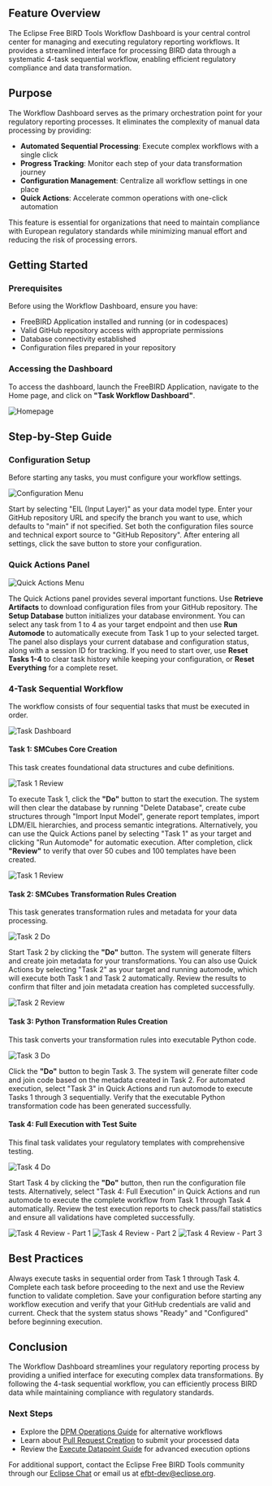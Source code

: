 ## Feature Overview

The Eclipse Free BIRD Tools Workflow Dashboard is your central control center for managing and executing regulatory reporting workflows. It provides a streamlined interface for processing BIRD data through a systematic 4-task sequential workflow, enabling efficient regulatory compliance and data transformation.

## Purpose

The Workflow Dashboard serves as the primary orchestration point for your regulatory reporting processes. It eliminates the complexity of manual data processing by providing:
- **Automated Sequential Processing**: Execute complex workflows with a single click
- **Progress Tracking**: Monitor each step of your data transformation journey
- **Configuration Management**: Centralize all workflow settings in one place
- **Quick Actions**: Accelerate common operations with one-click automation

This feature is essential for organizations that need to maintain compliance with European regulatory standards while minimizing manual effort and reducing the risk of processing errors.

## Getting Started

### Prerequisites
Before using the Workflow Dashboard, ensure you have:
- FreeBIRD Application installed and running (or in codespaces)
- Valid GitHub repository access with appropriate permissions
- Database connectivity established
- Configuration files prepared in your repository

### Accessing the Dashboard

To access the dashboard, launch the FreeBIRD Application, navigate to the Home page, and click on **"Task Workflow Dashboard"**.

![Homepage](images/screenshots/homepage/homepage_click_on_task_workflow_dashboard.png)

## Step-by-Step Guide

### Configuration Setup

Before starting any tasks, you must configure your workflow settings.

![Configuration Menu](images/screenshots/configuration/configurationmenu_click_on_save.png)

Start by selecting "EIL (Input Layer)" as your data model type. Enter your GitHub repository URL and specify the branch you want to use, which defaults to "main" if not specified. Set both the configuration files source and technical export source to "GitHub Repository". After entering all settings, click the save button to store your configuration.

### Quick Actions Panel

![Quick Actions Menu](images/screenshots/quickaction/quickactionmenu_setup_not_started_click_on_retrieve_artifacts.png)

The Quick Actions panel provides several important functions. Use **Retrieve Artifacts** to download configuration files from your GitHub repository. The **Setup Database** button initializes your database environment. You can select any task from 1 to 4 as your target endpoint and then use **Run Automode** to automatically execute from Task 1 up to your selected target. The panel also displays your current database and configuration status, along with a session ID for tracking. If you need to start over, use **Reset Tasks 1-4** to clear task history while keeping your configuration, or **Reset Everything** for a complete reset.

### 4-Task Sequential Workflow

The workflow consists of four sequential tasks that must be executed in order.

![Task Dashboard](images/screenshots/workflow_dashboard/taskdashboard.png)

#### Task 1: SMCubes Core Creation

This task creates foundational data structures and cube definitions.

![Task 1 Review](images/screenshots/dataset/step1_do.png)

To execute Task 1, click the **"Do"** button to start the execution. The system will then clear the database by running "Delete Database", create cube structures through "Import Input Model", generate report templates, import LDM/EIL hierarchies, and process semantic integrations. Alternatively, you can use the Quick Actions panel by selecting "Task 1" as your target and clicking "Run Automode" for automatic execution. After completion, click **"Review"** to verify that over 50 cubes and 100 templates have been created.

![Task 1 Review](images/screenshots/dataset/step1_review_part1.png)

#### Task 2: SMCubes Transformation Rules Creation

This task generates transformation rules and metadata for your data processing.

![Task 2 Do](images/screenshots/dataset/step2_do.png)

Start Task 2 by clicking the **"Do"** button. The system will generate filters and create join metadata for your transformations. You can also use Quick Actions by selecting "Task 2" as your target and running automode, which will execute both Task 1 and Task 2 automatically. Review the results to confirm that filter and join metadata creation has completed successfully.

![Task 2 Review](images/screenshots/dataset/step2_review.png)

#### Task 3: Python Transformation Rules Creation

This task converts your transformation rules into executable Python code.

![Task 3 Do](images/screenshots/dataset/step3_do.png)

Click the **"Do"** button to begin Task 3. The system will generate filter code and join code based on the metadata created in Task 2. For automated execution, select "Task 3" in Quick Actions and run automode to execute Tasks 1 through 3 sequentially. Verify that the executable Python transformation code has been generated successfully.

#### Task 4: Full Execution with Test Suite

This final task validates your regulatory templates with comprehensive testing.

![Task 4 Do](images/screenshots/dataset/step4_do.png)

Start Task 4 by clicking the **"Do"** button, then run the configuration file tests. Alternatively, select "Task 4: Full Execution" in Quick Actions and run automode to execute the complete workflow from Task 1 through Task 4 automatically. Review the test execution reports to check pass/fail statistics and ensure all validations have completed successfully.

![Task 4 Review - Part 1](images/screenshots/dataset/step4_review_part1.png)
![Task 4 Review - Part 2](images/screenshots/dataset/step4_review_part2.png)
![Task 4 Review - Part 3](images/screenshots/dataset/step4_review_part3.png)

## Best Practices

Always execute tasks in sequential order from Task 1 through Task 4. Complete each task before proceeding to the next and use the Review function to validate completion. Save your configuration before starting any workflow execution and verify that your GitHub credentials are valid and current. Check that the system status shows "Ready" and "Configured" before beginning execution.

## Conclusion

The Workflow Dashboard streamlines your regulatory reporting process by providing a unified interface for executing complex data transformations. By following the 4-task sequential workflow, you can efficiently process BIRD data while maintaining compliance with regulatory standards.

### Next Steps
- Explore the [DPM Operations Guide](dpm-operations-guide.html) for alternative workflows
- Learn about [Pull Request Creation](pull-request-creation-guide.html) to submit your processed data
- Review the [Execute Datapoint Guide](execute-datapoint-guide.html) for advanced execution options

For additional support, contact the Eclipse Free BIRD Tools community through our [Eclipse Chat](https://chat.eclipse.org/#/room/%23technology.efbt:matrix.eclipse.org) or email us at [efbt-dev@eclipse.org](mailto:efbt-dev@eclipse.org).

